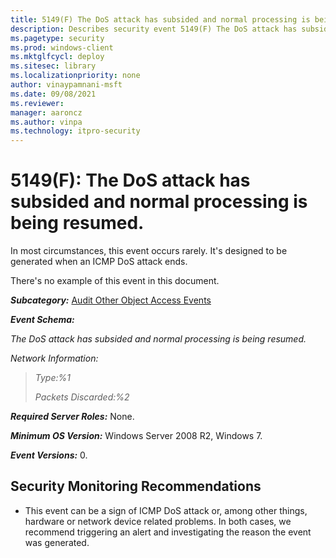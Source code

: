 ```yaml
---
title: 5149(F) The DoS attack has subsided and normal processing is being resumed. (Windows 10)
description: Describes security event 5149(F) The DoS attack has subsided and normal processing is being resumed.
ms.pagetype: security
ms.prod: windows-client
ms.mktglfcycl: deploy
ms.sitesec: library
ms.localizationpriority: none
author: vinaypamnani-msft
ms.date: 09/08/2021
ms.reviewer: 
manager: aaroncz
ms.author: vinpa
ms.technology: itpro-security
---
```


# 5149(F): The DoS attack has subsided and normal processing is being resumed.


In most circumstances, this event occurs rarely. It's designed to be generated when an ICMP DoS attack ends.

There's no example of this event in this document.

***Subcategory:***&nbsp;[Audit Other Object Access Events](audit-other-object-access-events.md)

***Event Schema:***

*The DoS attack has subsided and normal processing is being resumed.*

*Network Information:*

> *Type:%1*
>
> *Packets Discarded:%2*

***Required Server Roles:*** None.

***Minimum OS Version:*** Windows Server 2008 R2, Windows 7.

***Event Versions:*** 0.

## Security Monitoring Recommendations

-   This event can be a sign of ICMP DoS attack or, among other things, hardware or network device related problems. In both cases, we recommend triggering an alert and investigating the reason the event was generated.

